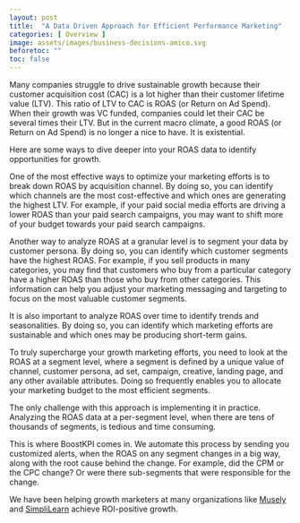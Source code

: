 ```yaml
---
layout: post
title:  "A Data Driven Approach for Efficient Performance Marketing"
categories: [ Overview ]
image: assets/images/business-decisions-amico.svg
beforetoc: ""
toc: false
---
```


Many companies struggle to drive sustainable growth because their customer acquisition cost (CAC) is a lot higher than their customer lifetime value (LTV). This ratio of LTV to CAC is ROAS (or Return on Ad Spend). When their growth was VC funded, companies could let their CAC be several times their LTV. But in the current macro climate, a good ROAS (or Return on Ad Spend) is no longer a nice to have. It is existential.

Here are some ways to dive deeper into your ROAS data to identify opportunities for growth.

One of the most effective ways to optimize your marketing efforts is to break down ROAS by acquisition channel. By doing so, you can identify which channels are the most cost-effective and which ones are generating the highest LTV. For example, if your paid social media efforts are driving a lower ROAS than your paid search campaigns, you may want to shift more of your budget towards your paid search campaigns.

Another way to analyze ROAS at a granular level is to segment your data by customer persona. By doing so, you can identify which customer segments have the highest ROAS. For example, if you sell products in many categories, you may find that customers who buy from a particular category have a higher ROAS than those who buy from other categories. This information can help you adjust your marketing messaging and targeting to focus on the most valuable customer segments.

It is also important to analyze ROAS over time to identify trends and seasonalities. By doing so, you can identify which marketing efforts are sustainable and which ones may be producing short-term gains.

To truly supercharge your growth marketing efforts, you need to look at the ROAS at a segment level, where a segment is defined by a unique value of channel, customer persona, ad set, campaign, creative, landing page, and any other available attributes. Doing so frequently enables you to allocate your marketing budget to the most efficient segments.

The only challenge with this approach is implementing it in practice. Analyzing the ROAS data at a per-segment level, when there are tens of thousands of segments, is tedious and time consuming.

This is where BoostKPI comes in. We automate this process by sending you customized alerts, when the ROAS on any segment changes in a big way, along with the root cause behind the change. For example, did the CPM or the CPC change? Or were there sub-segments that were responsible for the change.

We have been helping growth marketers at many organizations like [Musely](https://www.musely.com) and [SimpliLearn](https://www.simplilearn.com) achieve ROI-positive growth.

